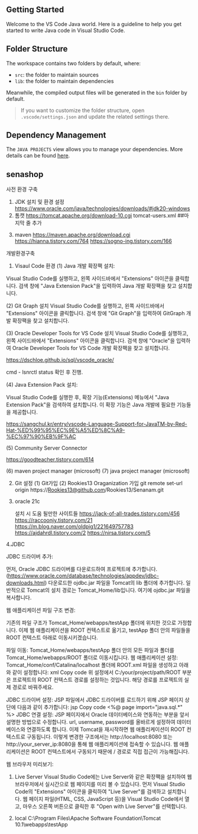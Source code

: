 ## Getting Started

Welcome to the VS Code Java world. Here is a guideline to help you get started to write Java code in Visual Studio Code.

## Folder Structure

The workspace contains two folders by default, where:

- `src`: the folder to maintain sources
- `lib`: the folder to maintain dependencies

Meanwhile, the compiled output files will be generated in the `bin` folder by default.

> If you want to customize the folder structure, open `.vscode/settings.json` and update the related settings there.

## Dependency Management

The `JAVA PROJECTS` view allows you to manage your dependencies. More details can be found [here](https://github.com/microsoft/vscode-java-dependency#manage-dependencies).


## senashop
사전 환경 구축
1. JDK 설치 및 환경 설정
   https://www.oracle.com/java/technologies/downloads/#jdk20-windows
2. 톰캣
   https://tomcat.apache.org/download-10.cgi
tomcat-users.xml
##마지막 줄 추가
   <role rolename="manager-gui"/>
  <role rolename="admin"/>
  <user username="admin" password="admin" roles="admin,manager-gui"/>
  
3. maven
   https://maven.apache.org/download.cgi
   https://hianna.tistory.com/764
   https://sogno-ing.tistory.com/166

개발환경구축
1. Visaul Code 환경
(1) Java 개발 확장팩 설치:

Visual Studio Code를 실행하고, 왼쪽 사이드바에서 "Extensions" 아이콘을 클릭합니다.
검색 창에 "Java Extension Pack"을 입력하여 Java 개발 확장팩을 찾고 설치합니다.

(2) Git Graph 설치
Visual Studio Code를 실행하고, 왼쪽 사이드바에서 "Extensions" 아이콘을 클릭합니다.
검색 창에 "Git Graph"을 입력하여 GitGraph 개발 확장팩을 찾고 설치합니다.

(3) Oracle Developer Tools for VS Code 설치
Visual Studio Code를 실행하고, 왼쪽 사이드바에서 "Extensions" 아이콘을 클릭합니다.
검색 창에 "Oracle"을 입력하여 Oracle Developer Tools for VS Code 개발 확장팩을 찾고 설치합니다.

https://dschloe.github.io/sql/vscode_oracle/

cmd - lsnrctl status 확인 후 진행.

(4) Java Extension Pack 설치:

Visual Studio Code를 실행한 후, 확장 기능(Extensions) 메뉴에서 "Java Extension Pack"을 검색하여 설치합니다. 이 확장 기능은 Java 개발에 필요한 기능들을 제공합니다.

https://sangchul.kr/entry/vscode-Language-Support-for-JavaTM-by-Red-Hat-%ED%99%95%EC%9E%A5%ED%8C%A9-%EC%97%90%EB%9F%AC

(5) Community Server Connector

https://goodteacher.tistory.com/614

(6) maven project manager
(microsoft)
(7) java project manager
(microsoft)

2. Git 설정
(1) Git가입
(2) Rookies13 Oraganization 가입
      git remote set-url origin https://Rookies13@github.com/Rookies13/Senanam.git

3. oracle 21c

   설치 시 도움 될만한 사이트들
   https://jack-of-all-trades.tistory.com/456
   https://raccoonjy.tistory.com/21
   https://m.blog.naver.com/oldpig1/221649757783
   https://ajdahrdl.tistory.com/2
   https://nirsa.tistory.com/5

4.JDBC

JDBC 드라이버 추가:

먼저, Oracle JDBC 드라이버를 다운로드하여 프로젝트에 추가합니다. (https://www.oracle.com/database/technologies/appdev/jdbc-downloads.html)
다운로드한 ojdbc.jar 파일을 Tomcat의 lib 폴더에 추가합니다. 일반적으로 Tomcat의 설치 경로는 Tomcat_Home/lib입니다. 여기에 ojdbc.jar 파일을 복사합니다.

웹 애플리케이션 파일 구조 변경:

기존의 파일 구조가 Tomcat_Home/webapps/testApp 폴더에 위치한 것으로 가정합니다. 이제 웹 애플리케이션을 ROOT 컨텍스트로 옮기고, testApp 폴더 안의 파일들을 ROOT 컨텍스트 아래로 이동시키겠습니다.

파일 이동:
Tomcat_Home/webapps/testApp 폴더 안의 모든 파일과 폴더를 Tomcat_Home/webapps/ROOT 폴더로 이동시킵니다.
웹 애플리케이션 설정:
Tomcat_Home/conf/Catalina/localhost 폴더에 ROOT.xml 파일을 생성하고 아래와 같이 설정합니다:
xml
Copy code
<Context docBase="C:/your/project/path/ROOT" />
위 설정에서 C:/your/project/path/ROOT 부분은 프로젝트의 ROOT 컨텍스트 경로를 설정하는 것입니다. 해당 경로를 프로젝트의 실제 경로로 바꿔주세요.

JDBC 드라이버 설정:
JSP 파일에서 JDBC 드라이버를 로드하기 위해 JSP 페이지 상단에 다음과 같이 추가합니다:
jsp
Copy code
<%@ page import="java.sql.*" %>
JDBC 연결 설정:
JSP 페이지에서 Oracle 데이터베이스와 연동하는 부분을 앞서 설명한 방법으로 수정합니다. url, username, password를 올바르게 설정하여 데이터베이스와 연결하도록 합니다.
이제 Tomcat을 재시작하면 웹 애플리케이션이 ROOT 컨텍스트로 구동됩니다. 이렇게 변경한 구조에서는 http://localhost:8080 또는 http://your_server_ip:8080을 통해 웹 애플리케이션에 접속할 수 있습니다. 웹 애플리케이션은 ROOT 컨텍스트에서 구동되기 때문에 / 경로로 직접 접근이 가능해집니다.

















웹 브라우저 미리보기:
1. Live Server
Visual Studio Code에는 Live Server와 같은 확장팩을 설치하여 웹 브라우저에서 실시간으로 웹 페이지를 미리 볼 수 있습니다.
먼저 Visual Studio Code의 "Extensions" 아이콘을 클릭하여 "Live Server"를 검색하고 설치합니다.
웹 페이지 파일(HTML, CSS, JavaScript 등)을 Visual Studio Code에서 열고, 마우스 오른쪽 버튼으로 클릭한 후 "Open with Live Server"를 선택합니다.

2. local
C:\Program Files\Apache Software Foundation\Tomcat 10.1\webapps\testApp

